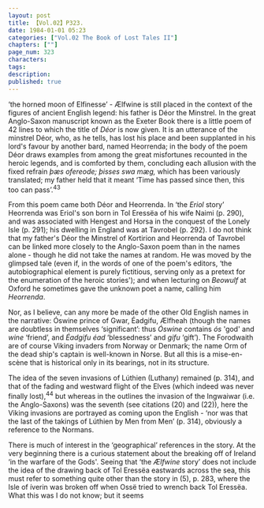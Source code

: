 ```yaml
---
layout: post
title: 【Vol.02】P323.
date: 1984-01-01 05:23
categories: ["Vol.02 The Book of Lost Tales II"]
chapters: [""]
page_num: 323
characters: 
tags: 
description: 
published: true
---
```


<p style="text-indent: 0;">
‘the horned moon of Elfinesse’ - Ælfwine is still placed in the context of the figures of ancient English legend: his father is Déor the Minstrel. In the great Anglo-Saxon manuscript known as the Exeter Book there is a little poem of 42 lines to which the title of <I>Déor</I> is now given. It is an utterance of the minstrel Déor, who, as he tells, has lost his place and been supplanted in his lord's favour by another bard, named Heorrenda; in the body of the poem Déor draws examples from among the great misfortunes recounted in the heroic legends, and is comforted by them, concluding each allusion with the fixed refrain <I>þæs ofereode; þisses swa mæg,</I> which has been variously translated; my father held that it meant ‘Time has passed since then, this too can pass’.<SUP>43</SUP>
</p>

From this poem came both Déor and Heorrenda. In ‘the <I>Eriol</I> story’ Heorrenda was Eriol's son born in Tol Eressëa of his wife Naimi (p. 290), and was associated with Hengest and Horsa in the conquest of the Lonely Isle (p. 291); his dwelling in England was at Tavrobel (p. 292). I do not think that my father's Déor the Minstrel of Kortirion and Heorrenda of Tavrobel can be linked more closely to the Anglo-Saxon poem than in the names alone - though he did not take the names at random. He was moved by the glimpsed tale (even if, in the words of one of the poem's editors, ‘the autobiographical element is purely fictitious, serving only as a pretext for the enumeration of the heroic stories'); and when lecturing on <I>Beowulf</I> at Oxford he sometimes gave the unknown poet a name, calling him <I>Heorrenda</I>.

Nor, as I believe, can any more be made of the other Old English names in the narrative: Óswine prince of Gwar, Éadgifu, Ælfheah (though the names are doubtless in themselves ‘significant’: thus <I>Óswine</I> contains <I>ós</I> 'god' and <I>wine</I> ‘friend’, and <I>Éadgifu éad</I> ‘blessedness’ and <I>gifu</I> ‘gift’). The Forodwaith are of course Viking invaders from Norway or Denmark; the name Orm of the dead ship's captain is well-known in Norse. But all this is a mise-en-scène that is historical only in its bearings, not in its structure.

The idea of the seven invasions of Lúthien (Luthany) remained (p. 314), and that of the fading and westward flight of the Elves (which indeed was never finally lost),<SUP>44</SUP> but whereas in the outlines the invasion of the Ingwaiwar (i.e. the Anglo-Saxons) was the seventh (see citations (20) and (22)), here the Viking invasions are portrayed as coming upon the English - ‘nor was that the last of the takings of Lúthien by Men from Men’ (p. 314), obviously a reference to the Normans.

There is much of interest in the ‘geographical’ references in the story. At the very beginning there is a curious statement about the breaking off of Ireland ‘in the warfare of the Gods'. Seeing that ‘the <I>Ælfwine</I> story’ does not include the idea of the drawing back of Tol Eressëa eastwards across the sea, this must refer to something quite other than the story in (5), p. 283, where the Isle of íverin was broken off when Ossë tried to wrench back Tol Eressëa. What this was I do not know; but it seems

